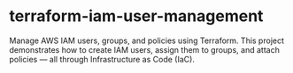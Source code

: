 # terraform-iam-user-management
Manage AWS IAM users, groups, and policies using Terraform. This project demonstrates how to create IAM users, assign them to groups, and attach policies — all through Infrastructure as Code (IaC).
